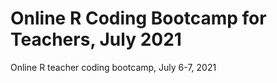 # Online R Coding Bootcamp for Teachers, July 2021
Online R teacher coding bootcamp, July 6-7, 2021

